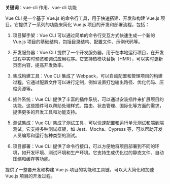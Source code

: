 **关键词**：vue-cli 作用、vue-cli 功能

Vue CLI 是一个基于 Vue.js 的命令行工具，用于快速搭建、开发和构建 Vue.js 项目。它提供了一系列的功能来简化 Vue.js 项目的开发和部署流程，包括：

1. 项目脚手架：Vue CLI 可以通过简单的命令行交互方式快速生成一个新的 Vue.js 项目的基础结构，包括目录结构、配置文件、示例代码等。

2. 开发服务器：Vue CLI 提供了一个开发服务器，用于在本地运行项目，在开发过程中实时预览和调试应用程序。它支持热模块替换（HMR），可以实时更新页面内容，提高开发效率。

3. 集成构建工具：Vue CLI 集成了 Webpack，可以自动配置和管理项目的构建过程。它通过配置文件可以进行定制，例如设置打包输出路径、优化代码、压缩资源等。

4. 插件系统：Vue CLI 提供了丰富的插件系统，可以通过安装插件来扩展项目的功能。这些插件可以帮助处理样式、路由、状态管理、国际化等方面的需求，提供更多的开发工具和功能支持。

5. 测试集成：Vue CLI 集成了测试工具，可以快速配置和运行单元测试和端到端测试。它支持多种测试框架，如 Jest、Mocha、Cypress 等，可以帮助开发人员编写和运行各种类型的测试。

6. 项目部署：Vue CLI 提供了命令行接口，可以方便地将项目部署到不同的环境，如开发环境、测试环境和生产环境。它支持生成优化过的静态文件、自动压缩和缓存等功能。

提供了一整套开发和构建 Vue.js 项目的功能和工具链，可以大大简化和加速 Vue.js 项目的开发过程。
